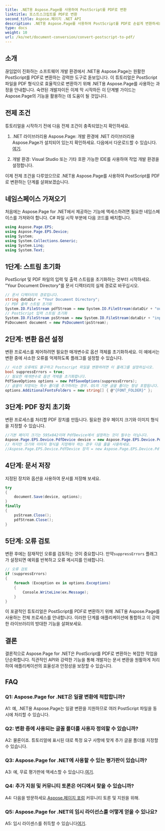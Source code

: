 ```yaml
---
title: .NET용 Aspose.Page를 사용하여 PostScript를 PDF로 변환
linktitle: 포스트스크립트를 PDF로 변환
second_title: Aspose.페이지 .NET API
description: .NET용 Aspose.Page를 사용하여 PostScript를 PDF로 손쉽게 변환하세요. 강력하고 안정적이며 개발자 친화적입니다.
type: docs
weight: 10
url: /ko/net/document-conversion/convert-postscript-to-pdf/
---
```

## 소개

끊임없이 진화하는 소프트웨어 개발 환경에서 .NET용 Aspose.Page는 원활한 PostScript를 PDF로 변환하는 강력한 도구로 돋보입니다. 이 튜토리얼은 PostScript 파일을 PDF 형식으로 효율적으로 변환하기 위해 .NET용 Aspose.Page를 사용하는 과정을 안내합니다. 숙련된 개발자이든 이제 막 시작하든 이 단계별 가이드는 Aspose.Page의 기능을 활용하는 데 도움이 될 것입니다.

## 전제 조건

튜토리얼을 시작하기 전에 다음 전제 조건이 충족되었는지 확인하세요.

1.  .NET 라이브러리용 Aspose.Page: 개발 환경에 .NET 라이브러리용 Aspose.Page가 설치되어 있는지 확인하세요. 다음에서 다운로드할 수 있습니다.[여기](https://releases.aspose.com/page/net/).

2. 개발 환경: Visual Studio 또는 기타 호환 가능한 IDE를 사용하여 작업 개발 환경을 설정합니다.

이제 전제 조건을 다루었으므로 .NET용 Aspose.Page를 사용하여 PostScript를 PDF로 변환하는 단계를 살펴보겠습니다.

## 네임스페이스 가져오기

처음에는 Aspose.Page for .NET에서 제공하는 기능에 액세스하려면 필요한 네임스페이스를 가져와야 합니다. C# 파일 시작 부분에 다음 코드를 배치합니다.

```csharp
using Aspose.Page.EPS;
using Aspose.Page.EPS.Device;
using System;
using System.Collections.Generic;
using System.Linq;
using System.Text;
```

## 1단계: 스트림 초기화

PostScript 및 PDF 파일의 입력 및 출력 스트림을 초기화하는 것부터 시작하세요. "Your Document Directory"를 문서 디렉터리의 실제 경로로 바꾸십시오.

```csharp
// 문서 디렉터리의 경로입니다.
string dataDir = "Your Document Directory";
// PDF 출력 스트림 초기화
System.IO.FileStream pdfStream = new System.IO.FileStream(dataDir + "outputPDF_out.pdf", System.IO.FileMode.Create, System.IO.FileAccess.Write);
// PostScript 입력 스트림 초기화
System.IO.FileStream psStream = new System.IO.FileStream(dataDir + "input.ps", System.IO.FileMode.Open, System.IO.FileAccess.Read);
PsDocument document = new PsDocument(psStream);
```

## 2단계: 변환 옵션 설정

변환 프로세스를 제어하려면 필요한 매개변수로 옵션 객체를 초기화하세요. 이 예에서는 변환 중에 사소한 오류를 억제하도록 플래그를 설정할 수 있습니다.

```csharp
// 사소한 오류에도 불구하고 Postscript 파일을 변환하려면 이 플래그를 설정하십시오.
bool suppressErrors = true;
// 필요한 매개변수로 옵션 객체를 초기화합니다.
PdfSaveOptions options = new PdfSaveOptions(suppressErrors);
// 글꼴이 저장되는 특수 폴더를 추가하려는 경우. OS의 기본 글꼴 폴더는 항상 포함됩니다.
options.AdditionalFontsFolders = new string[] { @"{FONT_FOLDER}" };
```

## 3단계: PDF 장치 초기화

변환 프로세스를 처리할 PDF 장치를 만듭니다. 필요한 경우 페이지 크기와 이미지 형식을 지정할 수 있습니다.

```csharp
//기본 페이지 크기는 595x842이며 PdfDevice에서 설정하는 것이 필수는 아닙니다.
Aspose.Page.EPS.Device.PdfDevice device = new Aspose.Page.EPS.Device.PdfDevice(pdfStream);
// 하지만 크기와 이미지 형식을 지정해야 하는 경우 다음 줄을 사용하세요.
//Aspose.Page.EPS.Device.PdfDevice 장치 = new Aspose.Page.EPS.Device.PdfDevice(pdfStream, new System.드로잉.Size(595, 842));
```

## 4단계: 문서 저장

지정된 장치와 옵션을 사용하여 문서를 저장해 보세요.

```csharp
try
{
    document.Save(device, options);
}
finally
{
    psStream.Close();
    pdfStream.Close();
}
```

## 5단계: 오류 검토

 변환 후에는 잠재적인 오류를 검토하는 것이 중요합니다. 만약`suppressErrors` 플래그가 설정되면 예외를 반복하고 오류 메시지를 인쇄합니다.

```csharp
// 오류 검토
if (suppressErrors)
{
    foreach (Exception ex in options.Exceptions)
    {
        Console.WriteLine(ex.Message);
    }
}
```

이 포괄적인 튜토리얼은 PostScript를 PDF로 변환하기 위해 .NET용 Aspose.Page를 사용하는 전체 프로세스를 안내합니다. 이러한 단계를 애플리케이션에 통합하고 이 강력한 라이브러리의 방대한 기능을 살펴보세요.

## 결론

결론적으로 Aspose.Page for .NET은 PostScript를 PDF로 변환하는 복잡한 작업을 단순화합니다. 직관적인 API와 강력한 기능을 통해 개발자는 문서 변환을 원활하게 처리하여 애플리케이션의 효율성과 안정성을 보장할 수 있습니다.

## FAQ

### Q1: Aspose.Page for .NET은 일괄 변환에 적합합니까?

A1: 예, .NET용 Aspose.Page는 일괄 변환을 지원하므로 여러 PostScript 파일을 동시에 처리할 수 있습니다.

### Q2: 변환 중에 사용되는 글꼴 폴더를 사용자 정의할 수 있습니까?

A2: 물론이죠. 튜토리얼에 표시된 대로 특정 요구 사항에 맞게 추가 글꼴 폴더를 지정할 수 있습니다.

### Q3: Aspose.Page for .NET에 사용할 수 있는 평가판이 있습니까?

 A3: 예, 무료 평가판에 액세스할 수 있습니다.[여기](https://releases.aspose.com/).

### Q4: 추가 지원 및 커뮤니티 토론은 어디에서 찾을 수 있습니까?

 A4: 다음을 방문하세요.[Aspose.페이지 포럼](https://forum.aspose.com/c/page/39) 커뮤니티 토론 및 지원을 위해.

### Q5: Aspose.Page for .NET의 임시 라이선스를 어떻게 얻을 수 있나요?

 A5: 임시 라이센스를 취득할 수 있습니다[여기](https://purchase.aspose.com/temporary-license/).